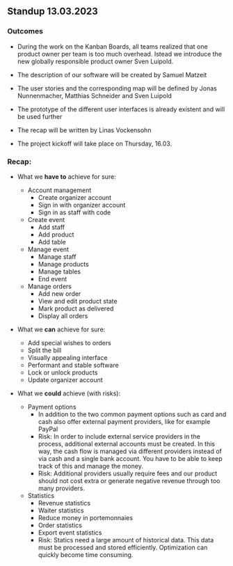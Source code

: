 ## Standup 13.03.2023

### Outcomes

- During the work on the Kanban Boards, all teams realized that one product owner per team is too much overhead. Istead we introduce the new globally responsible product owner Sven Luipold.

- The description of our software will be created by Samuel Matzeit
- The user stories and the corresponding map will be defined by Jonas Nunnenmacher, Matthias Schneider and Sven Luipold
- The prototype of the different user interfaces is already existent and will be used further
- The recap will be written by Linas Vockensohn
- The project kickoff will take place on Thursday, 16.03.

### Recap:

- What we **have to** achieve for sure:
    - Account management
      - Create organizer account
      - Sign in with organizer account
      - Sign in as staff with code
    - Create event
      - Add staff
      - Add product
      - Add table
    - Manage event
      - Manage staff
      - Manage products
      - Manage tables
      - End event
    - Manage orders
      - Add new order
      - View and edit product state
      - Mark product as delivered
      - Display all orders
   
- What we **can** achieve for sure:
  - Add special wishes to orders
  - Split the bill
  - Visually appealing interface
  - Performant and stable software
  - Lock or unlock products
  - Update organizer account

- What we **could** achieve (with risks):
  - Payment options
    - In addition to the two common payment options such as card and cash also offer external payment providers, like for example PayPal
    - Risk: In order to include external service providers in the process, additional external accounts must be created. In this way, the cash flow is managed via different providers instead of via cash and a single bank account. You have to be able to keep track of this and manage the money.
    - Risk: Additional providers usually require fees and our product should not cost extra or generate negative revenue through too many providers.
  - Statistics 
    - Revenue statistics
    - Waiter statistics
    - Reduce money in portemonnaies
    - Order statistics
    - Export event statistics
    - Risk: Statics need a large amount of historical data. This data must be processed and stored efficiently. Optimization can quickly become time consuming. 
